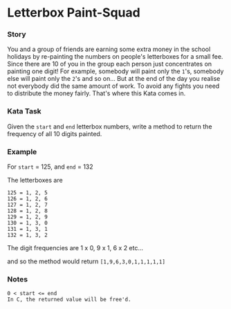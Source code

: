 # Letterbox Paint-Squad

### Story

You and a group of friends are earning some extra money in the school 
holidays by re-painting the numbers on people's letterboxes for a small fee.
Since there are 10 of you in the group each person just concentrates on 
painting one digit! For example, somebody will paint only the `1`'s, somebody 
else will paint only the `2`'s and so on...
But at the end of the day you realise not everybody did the same amount of work.
To avoid any fights you need to distribute the money fairly. That's where this 
Kata comes in.

### Kata Task

Given the `start` and `end` letterbox numbers, write a method to return the 
frequency of all 10 digits painted.

### Example

For `start` = 125, and `end` = 132

The letterboxes are

    125 = 1, 2, 5
    126 = 1, 2, 6
    127 = 1, 2, 7
    128 = 1, 2, 8
    129 = 1, 2, 9
    130 = 1, 3, 0
    131 = 1, 3, 1
    132 = 1, 3, 2

The digit frequencies are 1 x 0, 9 x 1, 6 x 2 etc...

and so the method would return `[1,9,6,3,0,1,1,1,1,1]`

### Notes

    0 < start <= end
    In C, the returned value will be free'd.
